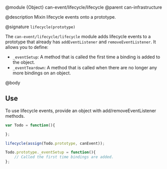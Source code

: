 @module {Object} can-event/lifecycle/lifecycle
@parent can-infrastructure

@description Mixin lifecycle events onto a prototype.

@signature `lifecycle(prototype)`

The `can-event/lifecycle/lifecycle` module adds lifecycle events to a prototype that already has `addEventListener` and `removeEventListener`. It allows you to define:

 - `_eventSetup`: A method that is called the first time a binding is added to the object.
 - `_eventTeardown`: A method that is called when there are no longer any more bindings on an object.

@body

## Use

To use lifecycle events, provide an object with add/removeEventListener methods.

```js
var Todo = function(){

};

lifecycle(assign(Todo.prototype, canEvent));

Todo.prototype._eventSetup = function(){
	// Called the first time bindings are added.
};
```
